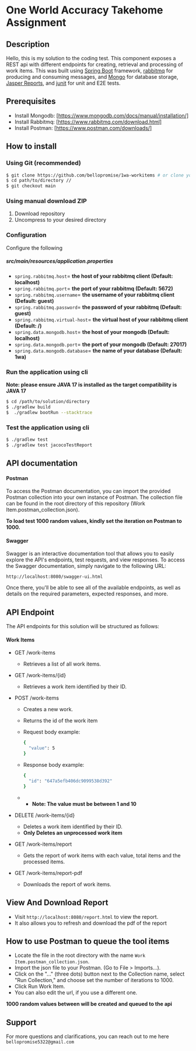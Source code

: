 # One World Accuracy Takehome Assignment

## Description

Hello, this is my solution to the coding test. This component exposes a REST api with different endpoints for creating, retrieval and processing of work items.  This was built using [Spring Boot](https://spring.io/projects/spring-boot/) framework, [rabbitmq](https://www.rabbitmq.com/) for producing and consuming messages, and [Mongo](https://www.mongodb.com/atlas/database) for database storage, [Jasper Reports](https://www.jaspersoft.com/), and [junit](https://junit.org/) for unit and E2E tests.

## Prerequisites

- Install Mongodb: [https://www.mongodb.com/docs/manual/installation/]
- Install Rabbitmq: [https://www.rabbitmq.com/download.html]
- Install Postman: [https://www.postman.com/downloads/]


## How to install

### Using Git (recommended)

```sh
$ git clone https://github.com/bellopromise/1wa-workitems # or clone your own fork
$ cd path/to/directory //
$ git checkout main
```
### Using manual download ZIP

1.  Download repository
2.  Uncompress to your desired directory

### Configuration

Configure the following 
##### src/main/resources/application.properties

-   `spring.rabbitmq.host`= **the host of your rabbitmq client (Default: localhost)** 
-   `spring.rabbitmq.port`= **the port of your rabbitmq (Default: 5672)**
-   `spring.rabbitmq.username`= **the username of your rabbitmq client (Default: guest)** 
-   `spring.rabbitmq.password`= **the password of your rabbitmq (Default: guest)**
-   `spring.rabbitmq.virtual-host`= **the virtual host of your rabbitmq client (Default: /)** 
-   `spring.data.mongodb.host`= **the host of your mongodb (Default: localhost)**
-   `spring.data.mongodb.port`= **the port of your mongodb (Default: 27017)**
-   `spring.data.mongodb.database`= **the name of your database (Default: 1wa)**



### Run the application using cli 
**Note: please ensure JAVA 17 is installed as the target compatibility is JAVA 17**
```bash
$ cd /path/to/solution/directory
$ ./gradlew build
$  ./gradlew bootRun --stacktrace
```

### Test the application using cli

```bash
$ ./gradlew test
$ ./gradlew test jacocoTestReport
```


## API documentation

#### Postman

To access the Postman documentation, you can import the provided Postman collection into your own instance of Postman. The collection file can be found in the root directory of this repository (Work Item.postman_collection.json).

**To load test 1000 random values, kindly set the iteration on Postman to 1000.**

#### Swagger
Swagger is an interactive documentation tool that allows you to easily explore the API's endpoints, test requests, and view responses. To access the Swagger documentation, simply navigate to the following URL:


`http://localhost:8080/swagger-ui.html`

Once there, you'll be able to see all of the available endpoints, as well as details on the required parameters, expected responses, and more.


## API Endpoint
The API endpoints for this solution will be structured as follows:

#### Work Items
- GET /work-items
  * Retrieves a list of all work items.
- GET /work-items/{id}
  * Retrieves a work item identified by their ID.

- POST /work-items
  * Creates a new work.
  * Returns the id  of the work item
  * Request body example:

    ```bash
    {
      "value": 5
    }
    ```
  * Response body example:

    ```bash
    {
      "id": "647a5efb406dc9099538d392"
    }
    ```
  * * **Note: The value must be between 1 and 10**
- DELETE /work-items/{id}
  * Deletes a work item identified by their ID.
  * **Only Deletes an unprocessed work item**
- GET /work-items/report
  * Gets the report of work items with each value, total items and the processed items.
- GET /work-items/report-pdf
  * Downloads the report of work items.

## View And Download Report

- Visit `http://localhost:8080/report.html` to view the report.
- It also allows you to refresh and download the pdf of the report


## How to use Postman to queue the tool items

- Locate the file in the root directory with the name `Work Item.postman_collection.json`.
- Import the json file to your Postman. (Go to File > Imports...).
-  Click on the "..." (three dots) button next to the Collection name, select "Run Collection," and choose set the number of iterations to 1000.
- Click Run Work Item.
- You can also edit the url, if you use a different one.


**1000 random values between will be created and queued to the api**



## Support
For more questions and clarifications, you can reach out to me here `bellopromise5322@gmail.com`

